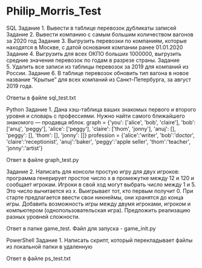 # Philip_Morris_Test

SQL
Задание 1. Вывести в таблице перевозок дубликаты записей
Задание 2. Вывести компанию с самым большим количеством вагонов за 2020 год
Задание 3. Выгрузить перевозки по компаниям, которые находятся в Москве, с датой основания компании ранее 01.01.2020
Задание 4. Выгрузить для всех ОКПО больших 1000000, выгрузить средние значения перевозок по годам в разрезе страны.
Задание 5. Удалить все записи из таблицы перевозок за 2019 для компаний из России.
Задание 6. В таблице перевозок обновить тип вагона в новое название “Крытые” для всех компаний из Санкт-Петербурга, за август 2019 года.

Ответы в файле sql_test.txt


Python
Задание 1. Дана хэш-таблица ваших знакомых первого и второго уровня и словарь с профессиями. Нужно найти самого ближайшего знакомого — продавца яблок.
graph = {'you': ['alice', 'bob', 'claire'],
 'bob': ['anuj', 'peggy'],
 'alice': ['peggy'],
 'claire': ['thom', 'jonny'],
 'anuj': [],
 'peggy': [],
 'thom': [],
 'jonny': []}
profession = {'alice':'writer', 'bob':'doctor', 'claire':'receptionist', 'anuj':'baker', 'peggy':'apple seller', 'thom':'teacher', 'jonny':'artist'}

Ответ в файле graph_test.py

Задание 2. Написать для консоли простую игру для двух игроков: программа генерирует простое число x в промежутке между 12 и 120 и сообщает игрокам. Игроки в свой ход могут выбрать число между 1 и 5. Это число вычитается из x. Выигрывает тот, кто первым получит 0. При старте предлагается ввести свои никнеймы, они хранятся до конца игры. 
Добавить возможность игры между двумя игроками, игроком и компьютером (однопользовательская игра). Предложить реализацию разных уровней сложности.

Ответ в папке game_test. Файл для запуска - game_init.py


PowerShell
Задание 1. Написать скрипт, который перекладывает файлы из локальной папки в удаленную

Ответ в файле ps_test.txt

